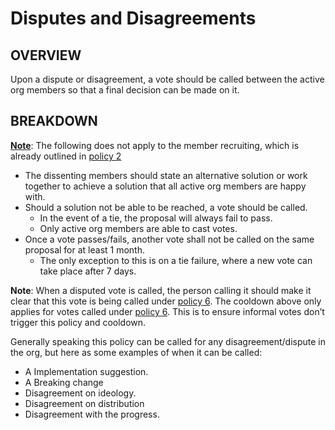 # Disputes and Disagreements
## OVERVIEW
Upon a dispute or disagreement, a vote should be called between the active org members so that a final decision can be made on it.
## BREAKDOWN
**<ins>Note</ins>**: The following does not apply to the member recruiting, which is already outlined in [policy 2](2.md)
- The dissenting members should state an alternative solution or work together to achieve a solution that all active org members are happy with.
- Should a solution not be able to be reached, a vote should be called.
  - In the event of a tie, the proposal will always fail to pass.
  - Only active org members are able to cast votes.
- Once a vote passes/fails, another vote shall not be called on the same proposal for at least 1 month.
  - The only exception to this is on a tie failure, where a new vote can take place after 7 days.
  
**Note**: When a disputed vote is called, the person calling it should make it clear that this vote is being called under [policy 6](6.md). The cooldown above only applies for votes called under [policy 6](6.md). This is to ensure informal votes don’t trigger this policy and cooldown.

Generally speaking this policy can be called for any disagreement/dispute in the org, but here as some examples of when it can be called:
- A Implementation suggestion.
- A Breaking change
- Disagreement on ideology.
- Disagreement on distribution
- Disagreement with the progress.
